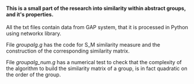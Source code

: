 #### This is a small part of the research into similarity within abstract groups, and it's properties.

All the txt files contain data from GAP system, that it is processed in Python using networkx library.

File *groupalg.g* has the code for S_M similarity measure and the construction of the corresponding similarity matrix.

File *groupalg_num.g* has a numerical test to check that the complexity of the algorithm to build the similarity matrix of a group, is in fact quadratic on the order of the group.
